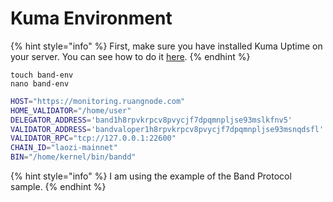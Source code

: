 # Kuma Environment

{% hint style="info" %}
First, make sure you have installed Kuma Uptime on your server. You can see how to do it [here](../../monitoring-stack/uptime-kuma.md).
{% endhint %}

```
touch band-env
nano band-env
```

```sh
HOST="https://monitoring.ruangnode.com"
HOME_VALIDATOR="/home/user"
DELEGATOR_ADDRESS='band1h8rpvkrpcv8pvycjf7dpqmnpljse93mslkfnv5'
VALIDATOR_ADDRESS='bandvaloper1h8rpvkrpcv8pvycjf7dpqmnpljse93msnqdsfl'
VALIDATOR_RPC="tcp://127.0.0.1:22600"
CHAIN_ID="laozi-mainnet"
BIN="/home/kernel/bin/bandd"
```

{% hint style="info" %}
I am using the example of the Band Protocol sample.
{% endhint %}

